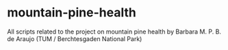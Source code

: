 # mountain-pine-health
All scripts related to the project on mountain pine health by Barbara M. P. B. de Araujo (TUM / Berchtesgaden National Park)
